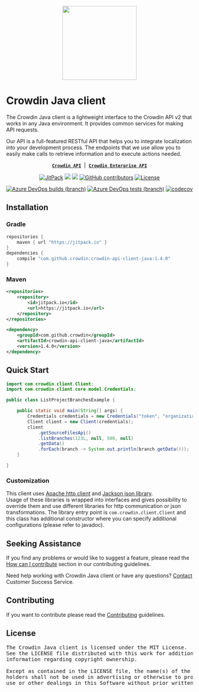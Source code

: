 [<p align='center'><img src='https://support.crowdin.com/assets/logos/crowdin-dark-symbol.png' data-canonical-src='https://support.crowdin.com/assets/logos/crowdin-dark-symbol.png' width='200' height='200' align='center'/></p>](https://crowdin.com)

# Crowdin Java client

The Crowdin Java client is a lightweight interface to the Crowdin API v2 that works in any Java environment. It provides common services for making API requests.

Our API is a full-featured RESTful API that helps you to integrate localization into your development process. The endpoints that we use allow you to easily make calls to retrieve information and to execute actions needed.

<div align="center">

[**`Crowdin API`**](https://developer.crowdin.com/api/v2/) &nbsp;|&nbsp;
[**`Crowdin Enterprise API`**](https://developer.crowdin.com/enterprise/api/v2/)

[![JitPack](https://img.shields.io/jitpack/v/github/crowdin/crowdin-api-client-java?cacheSeconds=3600)](https://jitpack.io/#crowdin/crowdin-api-client-java)
[![](https://jitpack.io/v/crowdin/crowdin-api-client-java/month.svg)](https://jitpack.io/#crowdin/crowdin-api-client-java)
[![](https://jitpack.io/v/crowdin/crowdin-api-client-java/week.svg)](https://jitpack.io/#crowdin/crowdin-api-client-java)
[![GitHub contributors](https://img.shields.io/github/contributors/crowdin/crowdin-api-client-java?cacheSeconds=5000)](https://github.com/crowdin/crowdin-api-client-java/graphs/contributors)
[![License](https://img.shields.io/github/license/crowdin/crowdin-api-client-java?cacheSeconds=10000)](https://github.com/crowdin/crowdin-api-client-java/blob/master/LICENSE)

[![Azure DevOps builds (branch)](https://img.shields.io/azure-devops/build/crowdin/crowdin-api-client-java/21/master?cacheSeconds=3600&logo=azure-devops)](https://dev.azure.com/crowdin/crowdin-api-client-java/_build/latest?definitionId=21&branchName=master)
[![Azure DevOps tests (branch)](https://img.shields.io/azure-devops/tests/crowdin/crowdin-api-client-java/21/master?cacheSeconds=3600)](https://dev.azure.com/crowdin/crowdin-api-client-java/_build/latest?definitionId=21&branchName=master)
[![codecov](https://codecov.io/gh/crowdin/crowdin-api-client-java/branch/master/graph/badge.svg)](https://codecov.io/gh/crowdin/crowdin-api-client-java)

</div>

## Installation

### Gradle
```groovy
repositories {
    maven { url "https://jitpack.io" }
}
dependencies {
    compile "com.github.crowdin:crowdin-api-client-java:1.4.0"
}
```

### Maven
```xml
<repositories>
    <repository>
        <id>jitpack.io</id>
        <url>https://jitpack.io</url>
    </repository>
</repositories>

<dependency>
    <groupId>com.github.crowdin</groupId>
    <artifactId>crowdin-api-client-java</artifactId>
    <version>1.4.0</version>
</dependency>
```

## Quick Start

```java
import com.crowdin.client.Client;
import com.crowdin.client.core.model.Credentials;

public class ListProjectBranchesExample {

    public static void main(String[] args) {
        Credentials credentials = new Credentials("token", "organization");
        Client client = new Client(credentials);
        client
            .getSourceFilesApi()
            .listBranches(123L, null, 500, null)
            .getData()
            .forEach(branch -> System.out.println(branch.getData()));
    }

}
```

### Customization

This client uses [Apache http client](https://hc.apache.org/) and [Jackson json library](https://github.com/FasterXML/jackson).  
Usage of these libraries is wrapped into interfaces and gives possibility to override them and use different libraries for http communication or json transformations.
The library entry point is `com.crowdin.client.Client` and this class has additional constructor where you can specify additional configurations (please refer to javadoc).


## Seeking Assistance

If you find any problems or would like to suggest a feature, please read the [How can I contribute](/CONTRIBUTING.md#how-can-i-contribute) section in our contributing guidelines.

Need help working with Crowdin Java client or have any questions? [Contact](https://crowdin.com/contacts) Customer Success Service.

## Contributing

If you want to contribute please read the [Contributing](/CONTRIBUTING.md) guidelines.

## License
<pre>
The Crowdin Java client is licensed under the MIT License. 
See the LICENSE file distributed with this work for additional 
information regarding copyright ownership.

Except as contained in the LICENSE file, the name(s) of the above copyright
holders shall not be used in advertising or otherwise to promote the sale,
use or other dealings in this Software without prior written authorization.
</pre>
